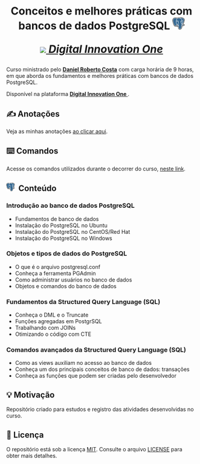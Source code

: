 <h1 align="center">
    <strong>Conceitos e melhores práticas com bancos de dados PostgreSQL <img height="32" src="https://raw.githubusercontent.com/github/explore/80688e429a7d4ef2fca1e82350fe8e3517d3494d/topics/postgresql/postgresql.png"></strong>
    <p><a target="_blank" rel="noreferrer noopener" href="https://digitalinnovation.one/"><i><img height="28" src="https://avatars.githubusercontent.com/u/26231823?s=200&v=4"> Digital Innovation One</i></a></p>
</h1>


Curso ministrado pelo **[Daniel Roberto Costa](https://github.com/drobcosta)** com carga horária de 9 horas, em que aborda os fundamentos e melhores práticas com bancos de dados PostgreSQL.

Disponível na plataforma **[Digital Innovation One ](https://digitalinnovation.one/)**.

## ✍️ Anotações

Veja as minhas anotações [ao clicar aqui](https://github.com/bryan-lima/postgresql-digital-innovation-one/blob/master/annotations.md).

## ⌨️ Comandos

Acesse os comandos utilizados durante o decorrer do curso, [neste link](https://github.com/bryan-lima/postgresql-digital-innovation-one/blob/master/commands-used.md).

<h2>
    <img height="22" src="https://raw.githubusercontent.com/github/explore/80688e429a7d4ef2fca1e82350fe8e3517d3494d/topics/postgresql/postgresql.png"> &nbsp;Conteúdo
</h2>

### Introdução ao banco de dados PostgreSQL
- Fundamentos de banco de dados
- Instalação do PostgreSQL no Ubuntu
- Instalação do PostgreSQL no CentOS/Red Hat
- Instalação do PostgreSQL no Windows

### Objetos e tipos de dados do PostgreSQL
- O que é o arquivo postgresql.conf
- Conheça a ferramenta PGAdmin
- Como administrar usuários no banco de dados
- Objetos e comandos do banco de dados

### Fundamentos da Structured Query Language (SQL)
- Conheça o DML e o Truncate
- Funções agregadas em PostgrSQL
- Trabalhando com JOINs
- Otimizando o código com CTE

### Comandos avançados da Structured Query Language (SQL)
- Como as views auxiliam no acesso ao banco de dados
- Conheça um dos principais conceitos de banco de dados: transações
- Conheça as funções que podem ser criadas pelo desenvolvedor

## 💡 Motivação

Repositório criado para estudos e registro das atividades desenvolvidas no curso.

## 📃 Licença

O repositório está sob a licença [MIT][mit]. Consulte o arquivo [LICENSE](https://github.com/bryan-lima/postgresql-digital-innovation-one/blob/master/LICENSE) para obter mais detalhes.

[mit]: https://opensource.org/licenses/MIT